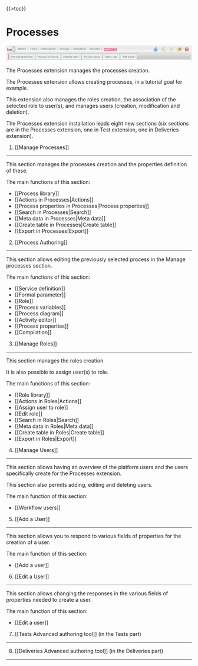 <!--
parent:
    title: User_Guide
author:
    - 'Jérôme Bogaerts'
created_at: '2011-03-14 10:24:32'
updated_at: '2013-03-13 14:26:36'
tags:
    - 'User Guide'
-->

{{\>toc}}

Processes
=========

![](../resources/processes-tabs1.png)

The Processes extension manages the processes creation.<br/>

The Processes extension allows creating processes, in a tutorial goal for example.<br/>

This extension also manages the roles creation, the association of the selected role to user(s), and manages users (creation, modification and deletion).<br/>

The Processes extension installation leads eight new sections (six sections are in the Processes extension, one in Test extension, one in Deliveries extension).

1. [[Manage Processes]]
-----------------------

This section manages the processes creation and the properties definition of these.

The main functions of this section:

-   [[Process library]]
-   [[Actions in Processes|Actions]]
-   [[Process properties in Processes|Process properties]]
-   [[Search in Processes|Search]]
-   [[Meta data in Processes|Meta data]]
-   [[Create table in Processes|Create table]]
-   [[Export in Processes|Export]]

2. [[Process Authoring]]
------------------------

This section allows editing the previously selected process in the Manage processes section.

The main functions of this section:

-   [[Service definition]]
-   [[Formal parameter]]
-   [[Role]]
-   [[Process variables]]
-   [[Process diagram]]
-   [[Activity editor]]
-   [[Process properties]]
-   [[Compilation]]

3. [[Manage Roles]]
-------------------

This section manages the roles creation.<br/>

It is also possible to assign user(s) to role.

The main functions of this section:

-   [[Role library]]
-   [[Actions in Roles|Actions]]
-   [[Assign user to role]]
-   [[Edit role]]
-   [[Search in Roles|Search]]
-   [[Meta data in Roles|Meta data]]
-   [[Create table in Roles|Create table]]
-   [[Export in Roles|Export]]

4. [[Manage Users]]
-------------------

This section allows having an overview of the platform users and the users specifically create for the Processes extension.<br/>

This section also permits adding, editing and deleting users.

The main function of this section:

-   [[Workflow users]]

5. [[Add a User]]
-----------------

This section allows you to respond to various fields of properties for the creation of a user.

The main function of this section:

-   [[Add a user]]

6. [[Edit a User]]
------------------

This section allows changing the responses in the various fields of properties needed to create a user.

The main function of this section:

-   [[Edit a user]]

7. [[Tests Advanced authoring tool]] (in the Tests part)
--------------------------------------------------------

8. [[Deliveries Advanced authoring tool]] (in the Deliveries part)
------------------------------------------------------------------
